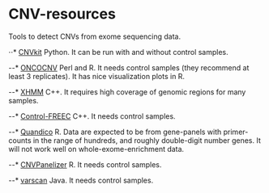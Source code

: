 # CNV-resources
Tools to detect CNVs from exome sequencing data.

⋅⋅* [CNVkit](https://cnvkit.readthedocs.io/en/stable/)
Python. It can be run with and without control samples.

--* [ONCOCNV](https://github.com/BoevaLab/ONCOCNV/)
Perl and R. It needs control samples (they recommend at least 3 replicates). It has nice visualization plots in R. 

--* [XHMM](http://atgu.mgh.harvard.edu/xhmm/index.shtml)
C++. It requires high coverage of genomic regions for many samples.

--* [Control-FREEC](https://github.com/BoevaLab/FREEC)
C++. It needs control samples.

--* [Quandico](https://github.com/reineckef/quandico)
R. Data are expected to be from gene-panels with primer-counts in the range of hundreds, and roughly double-digit number genes. It will not work well on whole-exome-enrichment data.

--* [CNVPanelizer](https://bioconductor.org/packages/release/bioc/html/CNVPanelizer.html)
R. It needs control samples.

--* [varscan](http://dkoboldt.github.io/varscan/)
Java. It needs control samples.


